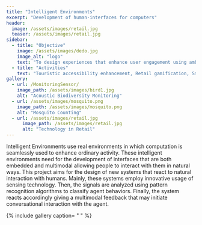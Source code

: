 ```yaml
---
title: "Intelligent Environments"
excerpt: "Development of human-interfaces for computers"
header:
  image: /assets/images/retail.jpg
  teaser: /assets/images/retail.jpg
sidebar:
  - title: "Objective"
    image: /assets/images/dedo.jpg
    image_alt: "logo"
    text: "To design experiences that enhance user engagement using ambient technologies."
  - title: "Activities"
    text: "Touristic accessibility enhancement, Retail gamification, Smart shelves and Multimodal retail experiences, Monitoring Sensor development"
gallery:
  - url: /MonitoringSensor/
    image_path: /assets/images/bird1.jpg
    alt: "Acoustic Biodiversity Monitoring"
  - url: /assets/images/mosquito.png
    image_path: /assets/images/mosquito.png
    alt: "Mosquito Counting"
  - url: /assets/images/retail.jpg
      image_path: /assets/images/retail.jpg
      alt: "Technology in Retail"
---
```


Intelligent Environments use real environments in which computation is seamlessly used to enhance ordinary activity. 
These intelligent environments need for the development of interfaces that are both embedded and multimodal allowing people 
to interact with them in natural ways. This project aims for the design of new systems that react to natural interaction with humans. 
Mainly, these systems employ innovative usage of sensing technology. Then, the signals are analyzed using pattern recognition algorithms to classify agent behaviors. 
Finally, the system reacts accordingly giving a multimodal feedback that may initiate conversational interaction with the agent.

{% include gallery caption= " " %}